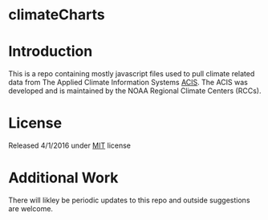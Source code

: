 # climateCharts

# Introduction

This is a repo containing mostly javascript files used to pull climate related data from The Applied Climate Information Systems [ACIS](www.rcc-acis.org/).  The ACIS was developed and is maintained by the NOAA Regional Climate Centers (RCCs).    

# License

Released 4/1/2016 under [MIT](https://choosealicense.com/licenses/mit/) license

# Additional Work 

There will likley be periodic updates to this repo and outside suggestions are welcome.


